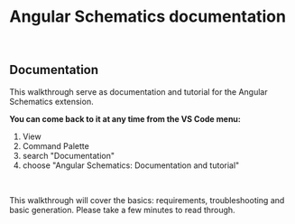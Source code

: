 # Angular Schematics documentation

<br>

## Documentation

This walkthrough serve as documentation and tutorial for the Angular Schematics extension.

**You can come back to it at any time from the VS Code menu:**
1. View
2. Command Palette
3. search "Documentation"
4. choose "Angular Schematics: Documentation and tutorial"

<br>

This walkthrough will cover the basics: requirements, troubleshooting and basic generation. Please take a few minutes to read through.

<br>
